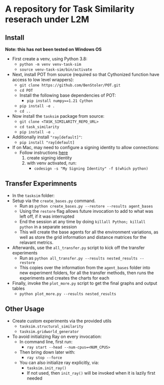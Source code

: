 # A repository for Task Similarity reserach under L2M

## Install

**Note: this has not been tested on Windows OS**

- First create a venv, using Python 3.8:
    - `python -m venv venv-task-sim`
    - `source venv-task-sim/bin/activate`
- Next, install POT from source (required so that Cythonized function have access to low level wrappers):
    - `git clone https://github.com/BenStoler/POT.git`
    - `cd POT`
    - Install the following base dependencies of POT:
        - `pip install numpy==1.21 Cython`
    - `pip install -e .`
    - `cd ..`
- Now install the `tasksim` package from source:
    - `git clone <TASK_SIMILARITY_REPO_URL>`
    - `cd task_similarity`
    - `pip install -e .`
- Additionally install `"ray[default]"`:
    - `pip install "ray[default]`
- If on Mac, may need to configure a signing identity to allow connections:
    - Follow instructions [here](https://stackoverflow.com/questions/19688841/add-python-application-to-accept-incoming-network-connections/21052159#21052159)
        1. create signing identity
        2. with venv activated, run:
           - `codesign -s "My Signing Identity" -f $(which python)`


## Transfer Experimnents
- In the `tasksim` folder:
- Setup via the `create_bases.py` command.
    - Run as `python create_bases.py --restore --results agent_bases`
    - Using the `restore` flag allows future invocation to add to what was left off, if it was interrupted
    - End the session at any time by doing `killall Python; killall python` in a separate session
    - This will create the base agents for all the environment variations, as well as store the grid 
      information and distance matrices for the relavant metrics.
- Afterwards, use the `all_transfer.py` script to kick off the transfer experiments
    - Run as `python all_transfer.py --results nested_results --restore`
    - This copies over the information from the `agent_bases` folder into new experiment folders, for all the
      transfer methods, then runs the experiments and creates the charts for each
- Finally, invoke the `plot_more.py` script to get the final graphs and output tables
    - `python plot_more.py --results nested_results`


## Other Usage

- Create custom experiments via the provided utils
    - `tasksim.structural_similarity`
    - `tasksim.gridworld_generator`
- To avoid initializing Ray on every invocation:
    - In command line, first run:
        - `ray start --head --num-cpus=<NUM_CPUS>`
    - Then bring down later with:
        - `ray stop --force`
    - You can also initialize ray explicitly, via:
        - `tasksim.init_ray()`
        - If not used, then `init_ray()` will be invoked when it is lazily first needed